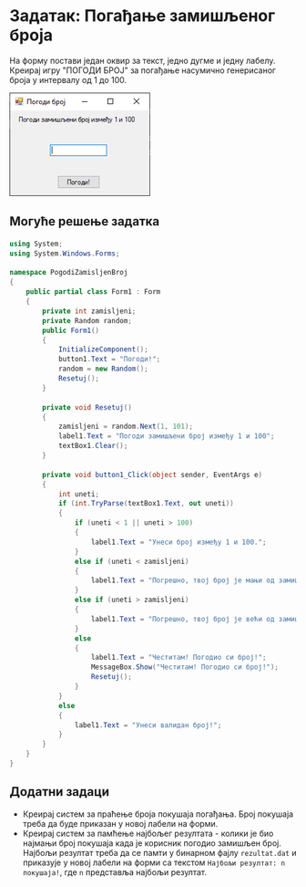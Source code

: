 # Задатак: Погађање замишљеног броја

На форму постави један оквир за текст, једно дугме и једну лабелу. Креирај
игру "ПОГОДИ БРОЈ" за погађање насумично генерисаног броја у интервалу од 1 до 100.

![Задатак - Погађање замишљеног броја](./images/zadatak_pogodi_broj.png)

## Могуће решење задатка

```cs
using System;
using System.Windows.Forms;

namespace PogodiZamisljenBroj
{
    public partial class Form1 : Form
    {
        private int zamisljeni;
        private Random random;
        public Form1()
        {
            InitializeComponent();
            button1.Text = "Погоди!";
            random = new Random();
            Resetuj();
        }

        private void Resetuj()
        {
            zamisljeni = random.Next(1, 101);
            label1.Text = "Погоди замишљени број између 1 и 100";
            textBox1.Clear();
        }

        private void button1_Click(object sender, EventArgs e)
        {
            int uneti;
            if (int.TryParse(textBox1.Text, out uneti))
            {
                if (uneti < 1 || uneti > 100)
                {
                    label1.Text = "Унеси број између 1 и 100.";
                }
                else if (uneti < zamisljeni)
                {
                    label1.Text = "Погрешно, твој број је мањи од замишљеног.";
                }
                else if (uneti > zamisljeni)
                {
                    label1.Text = "Погрешно, твој број је већи од замишљеног.";
                }
                else
                {
                    label1.Text = "Честитам! Погодиo си број!";
                    MessageBox.Show("Честитам! Погодиo си број!");
                    Resetuj();
                }
            }
            else
            {
                label1.Text = "Унеси валидан број!";
            }
        }
    }
}
```

## Додатни задаци

* Креирај систем за праћење броја покушаја погађања. Број покушаја треба да
буде приказан у новој лабели на форми.
* Креирај систем за памћење најбољег резултата - колики је био најмањи број
покушаја када је корисник погодио замишљен број. Најбољи резултат треба да се
памти у бинарном фајлу `rezultat.dat` и приказује у новој лабели на форми са
текстом `Најбољи резултат: n покушаја!`, где `n` представља најбољи резултат.

